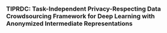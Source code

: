 ### TIPRDC: Task-Independent Privacy-Respecting Data Crowdsourcing Framework for Deep Learning with Anonymized Intermediate Representations
